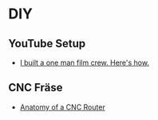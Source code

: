 # DIY

## YouTube Setup

- [I built a one man film crew. Here's how.](https://www.youtube.com/watch?v=rZANDiX18gk)

## CNC Fräse

- [Anatomy of a CNC Router](https://mattferraro.dev/posts/cnc-router)